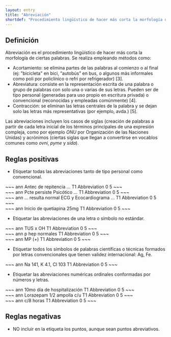 ```yaml
---
layout: entry
title: "Abreviación"
shortdef: "Procedimiento lingüístico de hacer más corta la morfología de ciertas palabras"
---
```


## Definición

Abreviación es el procedimiento lingüístico de hacer más corta la morfología de ciertas palabras. Se realiza empleando métodos como:

* Acortamiento: se elimina partes de las palabras al comienzo o al final (ej: "bicicleta" en bici, “autobús” en bus, o algunos más informales como poli por policlínico o refri por refrigerador) [3].
* Abreviatura: consiste en la representación escrita de una palabra o grupo de palabras con solo una o varias de sus letras. Pueden ser de tipo personal (generadas para uso propio en escritura privada) o convencional (reconocidas y empleadas comúnmente) [4]. 
* Contracción: se eliminan las letras centrales de la palabra y se dejan solo las letras más representativas (por ejemplo, avda.) [5].

Las abreviaciones incluyen los casos de siglas (creación de palabras a partir de cada letra inicial de los términos principales de una expresión compleja, como por ejemplo _ONU_ por Organización de las Naciones Unidas) y acrónimos (ciertas siglas que llegan a convertirse en vocablos comunes como _ovni_, _pyme_ y _sida_).

## Reglas positivas

* Etiquetar todas las abreviaciones tanto de tipo personal como convencional.

<div class="annotation-correct" markdown="1">
~~~ ann
Antec de repitencia …
T1 Abbreviation 0 5 
~~~
</div>

<div class="annotation-correct" markdown="1">
~~~ ann
Pcte persiste Psicótico …
T1 Abbreviation 0 5 
~~~
</div>

<div class="annotation-correct" markdown="1">
~~~ ann
… resulta normal ECG y Ecocardiograma …
T1 Abbreviation 0 5 
~~~
</div>

<div class="annotation-correct" markdown="1">
~~~ ann
Inicio de quetiapina 25mg
T1 Abbreviation 0 5 
~~~
</div>

* Etiquetar las abreviaciones de una letra o símbolo no estándar.

<div class="annotation-correct" markdown="1">
~~~ ann
TUS x OH
T1 Abbreviation 0 5 
~~~
</div>

<div class="annotation-correct" markdown="1">
~~~ ann
p hep normales
T1 Abbreviation 0 5 
~~~
</div>

<div class="annotation-correct" markdown="1">
~~~ ann
MP  (+)
T1 Abbreviation 0 5 
~~~
</div>

* Etiquetar todos los símbolos de palabras científicas o técnicas formados por letras convencionales que tienen validez internacional: Ag, Fe.

<div class="annotation-correct" markdown="1">
~~~ ann
Na 141, K 4.1, Cl 103
T1 Abbreviation 0 5 
~~~
</div>

* Etiquetar las abreviaciones numéricas ordinales conformadas por números y letras.

<div class="annotation-correct" markdown="1">
~~~ ann
10mo día de hospitalización
T1 Abbreviation 0 5 
~~~
</div>

<div class="annotation-correct" markdown="1">
~~~ ann
Lorazepam 1/2 ampolla  c/u
T1 Abbreviation 0 5 
~~~
</div>

<div class="annotation-correct" markdown="1">
~~~ ann
c/8 horas
T1 Abbreviation 0 5 
~~~
</div>

## Reglas negativas

* NO incluir en la etiqueta los puntos, aunque sean puntos abreviativos. 

